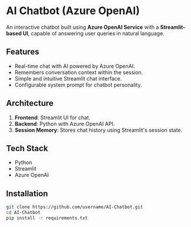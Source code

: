# AI Chatbot (Azure OpenAI)

An interactive chatbot built using **Azure OpenAI Service** with a **Streamlit-based UI**, capable of answering user queries in natural language.

## Features
- Real-time chat with AI powered by Azure OpenAI.
- Remembers conversation context within the session.
- Simple and intuitive Streamlit chat interface.
- Configurable system prompt for chatbot personality.

## Architecture
1. **Frontend**: Streamlit UI for chat.
2. **Backend**: Python with Azure OpenAI API.
3. **Session Memory**: Stores chat history using Streamlit's session state.

## Tech Stack
- Python
- Streamlit
- Azure OpenAI

## Installation
```bash
git clone https://github.com/username/AI-Chatbot.git
cd AI-Chatbot
pip install -r requirements.txt
